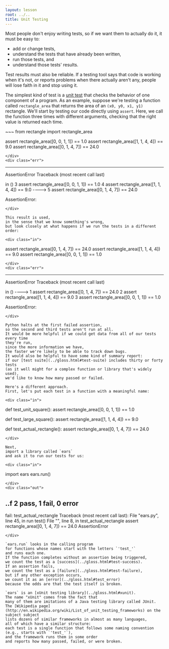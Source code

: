```yaml
---
layout: lesson
root: ../..
title: Unit Testing
---
```

Most people don't enjoy writing tests,
so if we want them to actually do it,
it must be easy to:

<ul>
<li>add or change tests,</li>
<li>understand the tests that have already been written,</li>
<li>run those tests, and</li>
<li>understand those tests' results.</li>
</ul>

Test results must also be reliable.
If a testing tool says that code is working when it's not,
or reports problems when there actually aren't any,
people will lose faith in it and stop using it.

The simplest kind of test is a [unit test](../gloss.html#unit-test)
that checks the behavior of one component of a program.
As an example,
suppose we're testing a function called `rectangle_area`
that returns the area of an `(x0, y0, x1, y1)` rectangle.
We'll start by testing our code directly using `assert`.
Here,
we call the function three times with different arguments,
checking that the right value is returned each time.

<div class="in">
~~~
from rectangle import rectangle_area

assert rectangle_area([0, 0, 1, 1]) == 1.0
assert rectangle_area([1, 1, 4, 4]) == 9.0
assert rectangle_area([0, 1, 4, 7]) == 24.0
~~~
</div>
<div class="err">
~~~
---------------------------------------------------------------------------
AssertionError                            Traceback (most recent call last)

<ipython-input-16-ebf7f5f1c120> in <module>()
3 assert rectangle_area([0, 0, 1, 1]) == 1.0
4 assert rectangle_area([1, 1, 4, 4]) == 9.0
----> 5 assert rectangle_area([0, 1, 4, 7]) == 24.0

AssertionError:
~~~
</div>

This result is used,
in the sense that we know something's wrong,
but look closely at what happens if we run the tests in a different order:

<div class="in">
~~~
assert rectangle_area([0, 1, 4, 7]) == 24.0
assert rectangle_area([1, 1, 4, 4]) == 9.0
assert rectangle_area([0, 0, 1, 1]) == 1.0
~~~
</div>
<div class="err">
~~~
---------------------------------------------------------------------------
AssertionError                            Traceback (most recent call last)

<ipython-input-17-548f3f32c981> in <module>()
----> 1 assert rectangle_area([0, 1, 4, 7]) == 24.0
2 assert rectangle_area([1, 1, 4, 4]) == 9.0
3 assert rectangle_area([0, 0, 1, 1]) == 1.0

AssertionError:
~~~
</div>

Python halts at the first failed assertion,
so the second and third tests aren't run at all.
It would be more helpful if we could get data from all of our tests every time
they're run,
since the more information we have,
the faster we're likely to be able to track down bugs.
It would also be helpful to have some kind of summary report:
if our [test suite](../gloss.html#test-suite) includes thirty or forty tests
(as it well might for a complex function or library that's widely used),
we'd like to know how many passed or failed.

Here's a different approach.
First, let's put each test in a function with a meaningful name:

<div class="in">
~~~
def test_unit_square():
    assert rectangle_area([0, 0, 1, 1]) == 1.0

def test_large_square():
    assert rectangle_area([1, 1, 4, 4]) == 9.0

def test_actual_rectangle():
    assert rectangle_area([0, 1, 4, 7]) == 24.0
~~~
</div>

Next,
import a library called `ears`
and ask it to run our tests for us:

<div class="in">
~~~
import ears
ears.run()
~~~
</div>
<div class="out">
~~~
..f
2 pass, 1 fail, 0 error
----------------------------------------
fail: test_actual_rectangle
Traceback (most recent call last):
  File "ears.py", line 45, in run
test()
  File "<ipython-input-18-643689ad0a0f>", line 8, in test_actual_rectangle
assert rectangle_area([0, 1, 4, 7]) == 24.0
AssertionError
~~~
</div>

`ears.run` looks in the calling program
for functions whose names start with the letters `'test_'`
and runs each one.
If the function completes without an assertion being triggered,
we count the test as a [success](../gloss.html#test-success).
If an assertion fails,
we count the test as a [failure](../gloss.html#test-failure),
but if any other exception occurs,
we count it as an [error](../gloss.html#test_error)
because the odds are that the test itself is broken.

`ears` is an [xUnit testing library](../gloss.html#xunit).
The name "xUnit" comes from the fact that
many of them are imitations of a Java testing library called JUnit.
The [Wikipedia page](http://en.wikipedia.org/wiki/List_of_unit_testing_frameworks) on the subject subject
lists dozens of similar frameworks in almost as many languages,
all of which have a similar structure:
each test is a single function that follows some naming convention
(e.g., starts with `'test_'`),
and the framework runs them in some order
and reports how many passed, failed, or were broken.
